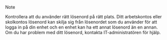   > [!NOTE]
  > Kontrollera att du använder rätt lösenord på rätt plats. Ditt arbetskontos eller skolkontos lösenord kan skilja sig från lösenordet som du använder för att logga in på din enhet och en enhet kan ha ett annat lösenord än en annan. Om du har problem med ditt lösenord, kontakta IT-administratören för hjälp.


<!--HONumber=Nov16_HO4-->


